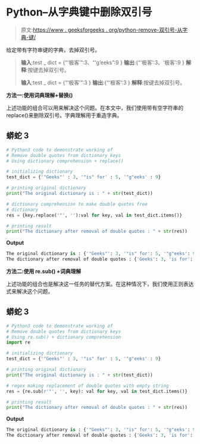 # Python–从字典键中删除双引号

> 原文:[https://www . geeksforgeeks . org/python-remove-双引号-从字典-键/](https://www.geeksforgeeks.org/python-remove-double-quotes-from-dictionary-keys/)

给定带有字符串键的字典，去掉双引号。

> **输入**:test _ dict = {“‘极客’”:3、“‘g’eeks”:9 }
> **输出**:{“‘极客’:3、‘极客’:9 }
> **解释**:按键去掉双引号。
> 
> **输入**:test _ dict = {“‘极客’”:3 }
> **输出**:{“‘极客’:3 }
> **解释**:按键去掉双引号。

**方法一:使用词典理解+替换()**

上述功能的组合可以用来解决这个问题。在本文中，我们使用带有空字符串的 replace()来删除双引号。字典理解用于重造字典。

## 蟒蛇 3

```py
# Python3 code to demonstrate working of
# Remove double quotes from dictionary keys
# Using dictionary comprehension + replace()

# initializing dictionary
test_dict = {'"Geeks"' : 3, '"is" for' : 5, '"g"eeks' : 9}

# printing original dictionary
print("The original dictionary is : " + str(test_dict))

# dictionary comprehension to make double quotes free
# dictionary
res = {key.replace('"', ''):val for key, val in test_dict.items()}

# printing result
print("The dictionary after removal of double quotes : " + str(res))
```

**Output**

```py
The original dictionary is : {'"Geeks"': 3, '"is" for': 5, '"g"eeks': 9}
The dictionary after removal of double quotes : {'Geeks': 3, 'is for': 5, 'geeks': 9}
```

**方法二:使用 re.sub() +词典理解**

上述功能的组合也是解决这一任务的替代方案。在这种情况下，我们使用正则表达式来解决这个问题。

## 蟒蛇 3

```py
# Python3 code to demonstrate working of
# Remove double quotes from dictionary keys
# Using re.sub() + dictionary comprehension
import re

# initializing dictionary
test_dict = {'"Geeks"' : 3, '"is" for' : 5, '"g"eeks' : 9}

# printing original dictionary
print("The original dictionary is : " + str(test_dict))

# regex making replacement of double quotes with empty string
res = {re.sub(r'"', '', key): val for key, val in test_dict.items()}

# printing result
print("The dictionary after removal of double quotes : " + str(res))
```

**Output**

```py
The original dictionary is : {'"Geeks"': 3, '"is" for': 5, '"g"eeks': 9}
The dictionary after removal of double quotes : {'Geeks': 3, 'is for': 5, 'geeks': 9}
```